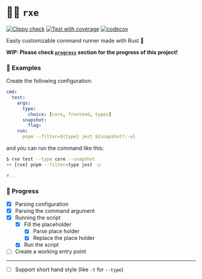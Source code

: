 # 🧑‍💻 `rxe`
[![Clippy check](https://github.com/loxygenK/rxe/actions/workflows/clippy.yml/badge.svg?branch=main)](https://github.com/loxygenK/rxe/actions/workflows/clippy.yml)
[![Test with coverage](https://github.com/loxygenK/rxe/actions/workflows/test.yml/badge.svg?branch=main)](https://github.com/loxygenK/rxe/actions/workflows/test.yml)
[![codecov](https://codecov.io/gh/loxygenK/rxe/branch/main/graph/badge.svg?token=bCOvChidDc)](https://codecov.io/gh/loxygenK/rxe)

Easily customizable command runner made with Rust 🦀

**WIP: Please check [`progress`](https://github.com/loxygenK/rxe#-progress) section for the progress of this project!**


### 📝 Examples
Create the following configuration:
```yaml
cmd:
  test:
    args:
      type:
        choice: [core, frontend, types]
      snapshot:
        flag:
    run:
      pnpm --filter=${type} jest ${snapshot?:-u}
```
and you can run the command like this:

```sh
$ rxe test --type core --snapshot
>> [rxe] pnpm --filter=type jest -u

#...
```

### 🏃 Progress
- [X] Parsing configuration
- [X] Parsing the command argument
- [X] Running the script
  - [X] Fill the placeholder
    - [X] Parse place holder
    - [X] Replace the place holder
  - [X] Run the script
- [ ] Create a working entry point
---
- [ ] Support short hand style (like `-t` for `--type`)
